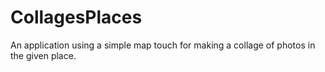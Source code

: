 # CollagesPlaces
An application using a simple map touch for making a collage of photos in the given place.
